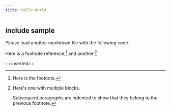 ```yaml
---
title: Hello World
---
```


## include sample

Please load another markdown file with the following code.

<!-- md template.md -->

Here is a footnote reference,[^1] and another.[^longnote]

[^1]: Here is the footnote.

[^longnote]: Here's one with multiple blocks.

    Subsequent paragraphs are indented to show that they
belong to the previous footnote.

++inserted++